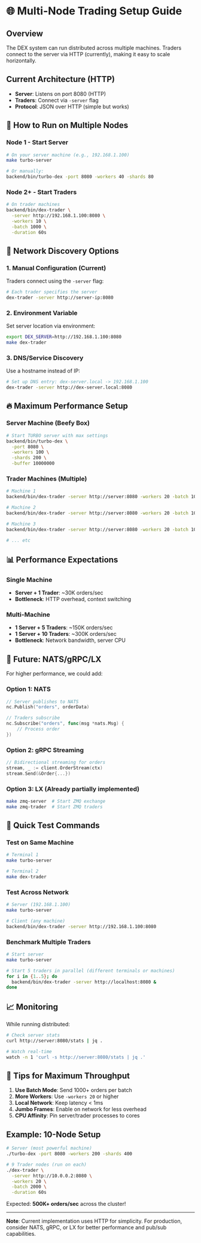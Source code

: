 # 🌐 Multi-Node Trading Setup Guide

## Overview
The DEX system can run distributed across multiple machines. Traders connect to the server via HTTP (currently), making it easy to scale horizontally.

## Current Architecture (HTTP)
- **Server**: Listens on port 8080 (HTTP)
- **Traders**: Connect via `-server` flag
- **Protocol**: JSON over HTTP (simple but works)

## 🚀 How to Run on Multiple Nodes

### Node 1 - Start Server
```bash
# On your server machine (e.g., 192.168.1.100)
make turbo-server

# Or manually:
backend/bin/turbo-dex -port 8080 -workers 40 -shards 80
```

### Node 2+ - Start Traders
```bash
# On trader machines
backend/bin/dex-trader \
  -server http://192.168.1.100:8080 \
  -workers 10 \
  -batch 1000 \
  -duration 60s
```

## 📡 Network Discovery Options

### 1. Manual Configuration (Current)
Traders connect using the `-server` flag:
```bash
# Each trader specifies the server
dex-trader -server http://server-ip:8080
```

### 2. Environment Variable
Set server location via environment:
```bash
export DEX_SERVER=http://192.168.1.100:8080
make dex-trader
```

### 3. DNS/Service Discovery
Use a hostname instead of IP:
```bash
# Set up DNS entry: dex-server.local -> 192.168.1.100
dex-trader -server http://dex-server.local:8080
```

## 🔥 Maximum Performance Setup

### Server Machine (Beefy Box)
```bash
# Start TURBO server with max settings
backend/bin/turbo-dex \
  -port 8080 \
  -workers 100 \
  -shards 200 \
  -buffer 10000000
```

### Trader Machines (Multiple)
```bash
# Machine 1
backend/bin/dex-trader -server http://server:8080 -workers 20 -batch 1000

# Machine 2
backend/bin/dex-trader -server http://server:8080 -workers 20 -batch 1000

# Machine 3
backend/bin/dex-trader -server http://server:8080 -workers 20 -batch 1000

# ... etc
```

## 📊 Performance Expectations

### Single Machine
- **Server + 1 Trader**: ~30K orders/sec
- **Bottleneck**: HTTP overhead, context switching

### Multi-Machine
- **1 Server + 5 Traders**: ~150K orders/sec
- **1 Server + 10 Traders**: ~300K orders/sec
- **Bottleneck**: Network bandwidth, server CPU

## 🚀 Future: NATS/gRPC/LX

For higher performance, we could add:

### Option 1: NATS
```go
// Server publishes to NATS
nc.Publish("orders", orderData)

// Traders subscribe
nc.Subscribe("orders", func(msg *nats.Msg) {
    // Process order
})
```

### Option 2: gRPC Streaming
```go
// Bidirectional streaming for orders
stream, _ := client.OrderStream(ctx)
stream.Send(&Order{...})
```

### Option 3: LX (Already partially implemented)
```bash
make zmq-server  # Start ZMQ exchange
make zmq-trader  # Start ZMQ traders
```

## 🔧 Quick Test Commands

### Test on Same Machine
```bash
# Terminal 1
make turbo-server

# Terminal 2
make dex-trader
```

### Test Across Network
```bash
# Server (192.168.1.100)
make turbo-server

# Client (any machine)
backend/bin/dex-trader -server http://192.168.1.100:8080
```

### Benchmark Multiple Traders
```bash
# Start server
make turbo-server

# Start 5 traders in parallel (different terminals or machines)
for i in {1..5}; do
  backend/bin/dex-trader -server http://localhost:8080 &
done
```

## 📈 Monitoring

While running distributed:
```bash
# Check server stats
curl http://server:8080/stats | jq .

# Watch real-time
watch -n 1 'curl -s http://server:8080/stats | jq .'
```

## 🎯 Tips for Maximum Throughput

1. **Use Batch Mode**: Send 1000+ orders per batch
2. **More Workers**: Use `-workers 20` or higher
3. **Local Network**: Keep latency < 1ms
4. **Jumbo Frames**: Enable on network for less overhead
5. **CPU Affinity**: Pin server/trader processes to cores

## Example: 10-Node Setup

```bash
# Server (most powerful machine)
./turbo-dex -port 8080 -workers 200 -shards 400

# 9 Trader nodes (run on each)
./dex-trader \
  -server http://10.0.0.2:8080 \
  -workers 20 \
  -batch 2000 \
  -duration 60s
```

Expected: **500K+ orders/sec** across the cluster!

---

**Note**: Current implementation uses HTTP for simplicity. For production, consider NATS, gRPC, or LX for better performance and pub/sub capabilities.